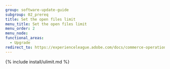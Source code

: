 ```yaml
---
group: software-update-guide
subgroup: 02_prereq
title: Set the open files limit
menu_title: Set the open files limit
menu_order: 2
menu_node:
functional_areas:
  - Upgrade
redirect_to: https://experienceleague.adobe.com/docs/commerce-operations/upgrade-guide/prepare/prerequisites.html
---
```


{% include install/ulimit.md %}
